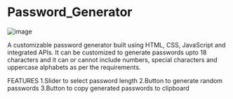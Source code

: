# Password_Generator
![image](https://github.com/khusikumari0603/Password-generator/assets/172460761/df6a5ffc-ce54-4fea-a134-7aab00be3ac1)

A customizable password generator built using HTML, CSS, JavaScript and integrated APIs. 
It can be customized to generate passwords upto 18 characters and it can or cannot include numbers, special characters and uppercase alphabets as per the requirements.

FEATURES 
1.Slider to select password length
2.Button to generate random passwords
3.Button to copy generated passwords to clipboard
